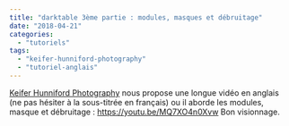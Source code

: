```yaml
---
title: "darktable 3ème partie : modules, masques et débruitage"
date: "2018-04-21"
categories: 
  - "tutoriels"
tags: 
  - "keifer-hunniford-photography"
  - "tutoriel-anglais"
---
```


[Keifer Hunniford Photography](https://www.youtube.com/channel/UCM8XE_Gv3Ui5s4F-5TW16jg) nous propose une longue vidéo en anglais (ne pas hésiter à la sous-titrée en français) ou il aborde les modules, masque et débruitage : https://youtu.be/MQ7XO4n0Xvw Bon visionnage.
